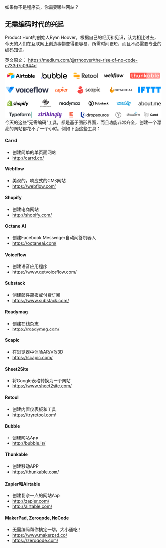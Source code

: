 如果你不是程序员，你需要哪些网站？

## 无需编码时代的兴起
Product Hunt的创始人Ryan Hoover，根据自己的经历和见识，认为相比过去，今天的人们在互联网上创造事物变得更容易、所需时间更短，而且不必需要专业的编码知识。

英文原文：
https://medium.com/@rrhoover/the-rise-of-no-code-e733d7c0944d

![logo墙](assets/saas-logos.png)
今天的这些"无需编码"工具，都是基于图形界面，而且功能非常齐全，创建一个漂亮的网站都花不了一个小时。例如下面这些工具：


#### Carrd
 * 创建简单的单页面网站
 * http://carrd.co/

#### Webflow
 * 美观的，响应式的CMS网站
 * https://webflow.com/

#### Shopify
 * 创建电商网站
 * http://shopify.com/

#### Octane AI
 * 创建Facebook Messenger自动问答机器人
 * https://octaneai.com/

#### Voiceflow
 * 创建语音应用程序
 * https://www.getvoiceflow.com/

#### Substack
 * 创建邮件简报或付费订阅
 * https://www.substack.com/

#### Readymag
 * 创建在线杂志
 * https://readymag.com/

#### Scapic
 * 在浏览器中体验AR/VR/3D
 * https://scapic.com/

#### Sheet2Site
 * 将Google表格转换为一个网站
 * https://www.sheet2site.com/

#### Retool
 * 创建内置仪表板和工具
 * https://tryretool.com/

#### Bubble
 * 创建网站App
 * http://bubble.is/

#### Thunkable
 * 创建移动APP
 * https://thunkable.com/

#### Zapier和Airtable
 * 创建复杂一点的网站App
 * http://zapier.com/
 * http://airtable.com/

#### MakerPad,  Zeroqode, NoCode
* 无需编码帮你搞定一切，大小通吃！
* https://www.makerpad.co/
* https://zeroqode.com/

